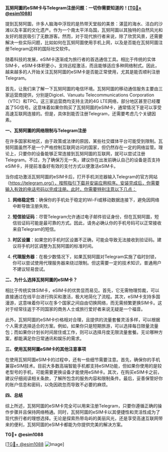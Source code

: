 **瓦努阿圖的eSIM卡与Telegram注册问题：一切你需要知道的！[[TG💪+ @esim1088](https://t.me/s/esim1088)]**

提到瓦努阿圖，许多人脑海中浮现的是热带天堂般的美景：湛蓝的海水、洁白的沙滩以及丰富的文化遗产。作为一个南太平洋岛国，瓦努阿圖以其独特的自然风光和友好的居民吸引了无数游客。然而，对于现代旅行者来说，除了欣赏风景，还需要解决一些实际问题，比如如何在瓦努阿圖使用手机上网，以及是否能在瓦努阿圖注册Telegram这样的国际社交软件。

随着科技的发展，eSIM卡逐渐成为旅行者的首选通信工具。相比于传统的实体SIM卡，eSIM卡体积更小，支持远程激活，而且能够适应多种网络制式。因此，越来越多的人开始关注瓦努阿圖的eSIM卡是否能正常使用，尤其是能否顺利注册Telegram。

首先，让我们来了解一下瓦努阿圖的电信环境。瓦努阿圖的移动通信服务主要由三家运营商提供，分别是Digicel、Vanuatu Telecommunications Corporation（VTC）和TPC。这三家运营商均支持主流的4G LTE网络，部分地区甚至已经覆盖了5G信号。这意味着如果你购买了瓦努阿圖的eSIM卡，通常情况下是可以享受高速互联网连接的。但是，具体到能否注册Telegram，还需要考虑几个关键因素。

**一、瓦努阿圖的网络限制与Telegram注册**

在许多国家和地区，由于政策或法律的原因，某些社交媒体平台可能受到限制。瓦努阿圖虽然不是一个严格控制互联网访问的国家，但仍然存在一定的网络监管。理论上，只要你的设备能够正常连接到瓦努阿圖的互联网，就可以尝试注册Telegram。不过，为了确保万无一失，建议你在出发前确认自己的设备是否支持eSIM卡，并提前准备好有效的支付方式以便激活eSIM卡。

当你成功激活瓦努阿圖的eSIM卡后，打开手机浏览器输入Telegram的官方网站（https://telegram.org/），按照指引下载并安装应用程序。安装完成后，你需要输入有效的电话号码以完成注册。此时，你需要特别注意以下几点：

1. **网络稳定性**：确保你的手机处于稳定的Wi-Fi或移动数据连接下，避免因网络中断导致注册失败。
   
2. **短信验证码**：尽管Telegram允许通过电子邮件验证身份，但在瓦努阿圖，短信验证码可能是最可靠的方式。因此，请务必确认你的手机号码可以正常接收来自Telegram的短信。

3. **时区设置**：如果您的手机时区设置不正确，可能会导致无法接收到验证码。建议将手机时区调整为瓦努阿圖的标准时间。

4. **代理服务器**：在极少数情况下，如果瓦努阿圖对Telegram实施了临时封锁，你可以尝试使用代理服务器来绕过限制。但这需要一定的技术知识，普通用户不建议轻易尝试。

**二、为什么选择瓦努阿圖的eSIM卡？**

相比于传统实体SIM卡，eSIM卡的优势显而易见。首先，它无需物理剪裁，可以直接通过在线平台进行购买和激活，极大地简化了流程。其次，eSIM卡支持多国漫游，这意味着你可以在多个国家之间自由切换网络，而无需频繁更换SIM卡。这对于经常往返于不同国家的商务人士或旅行爱好者来说无疑是一个福音。

此外，瓦努阿圖的eSIM卡价格相对合理，且提供的流量套餐灵活多样，可以根据个人需求选择适合的方案。例如，如果你只是短期旅游，可以选择每日限量流量包；而如果你计划长时间居住或工作，则可以选择月度无限流量套餐。无论哪种方案，都能满足你日常通讯和娱乐的需求。

**三、使用瓦努阿圖eSIM卡的其他注意事项**

在使用瓦努阿圖eSIM卡的过程中，还有一些细节需要注意。首先，确保你的手机兼容eSIM技术。目前大多数高端智能手机都支持eSIM功能，但如果你使用的是较老型号的手机，可能需要更换设备才能使用eSIM卡。其次，在购买eSIM卡之前，建议仔细阅读相关条款，了解所包含的服务内容和限制条件。最后，妥善保管好你的账户信息和密码，以免因疏忽而导致不必要的麻烦。

**四、总结**

综上所述，瓦努阿圖的eSIM卡完全可以用来注册Telegram，只要你遵循正确的操作步骤并且保持网络畅通。同时，瓦努阿圖的eSIM卡以其便捷性和灵活性成为了现代旅行者的理想选择。无论是探索热带岛屿的美丽风光，还是享受高速互联网带来的便利，瓦努阿圖的eSIM卡都能为你提供完美的解决方案。

**TG💪+ @esim1088** 

[[TG💪+ @esim1088](https://t.me/s/esim1088) ![Image](https://i.postimg.cc/4NQfJmqS/Snipaste-2025-05-13-00-14-12.png)]